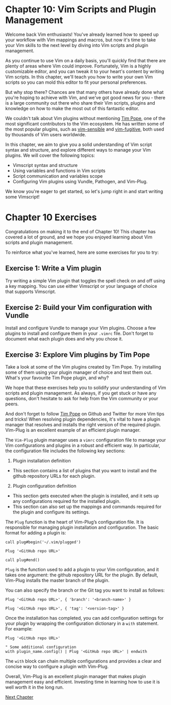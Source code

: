 # Chapter 10: Vim Scripts and Plugin Management

Welcome back Vim enthusiasts! You've already learned how to speed up your workflow with Vim mappings and macros, but now it's time to take your Vim skills to the next level by diving into Vim scripts and plugin management.

As you continue to use Vim on a daily basis, you'll quickly find that there are plenty of areas where Vim could improve. Fortunately, Vim is a highly customizable editor, and you can tweak it to your heart's content by writing Vim scripts. In this chapter, we'll teach you how to write your own Vim scripts so you can mold this editor to fit your personal preferences.

But why stop there? Chances are that many others have already done what you're hoping to achieve with Vim, and we've got good news for you - there is a large community out there who share their Vim scripts, plugins and knowledge on how to make the most out of this fantastic editor.

We couldn't talk about Vim plugins without mentioning [Tim Pope](https://tpo.pe/), one of the most significant contributors to the Vim ecosystem. He has written some of the most popular plugins, such as [vim-sensible](https://github.com/tpope/vim-sensible) and [vim-fugitive](https://github.com/tpope/vim-fugitive), both used by thousands of Vim users worldwide.

In this chapter, we aim to give you a solid understanding of Vim script syntax and structure, and explore different ways to manage your Vim plugins. We will cover the following topics:

- Vimscript syntax and structure
- Using variables and functions in Vim scripts
- Script communication and variables scope
- Configuring Vim plugins using Vundle, Pathogen, and Vim-Plug.

We know you're eager to get started, so let's jump right in and start writing some Vimscript!
# Chapter 10 Exercises

Congratulations on making it to the end of Chapter 10! This chapter has covered a lot of ground, and we hope you enjoyed learning about Vim scripts and plugin management.

To reinforce what you've learned, here are some exercises for you to try:

## Exercise 1: Write a Vim plugin

Try writing a simple Vim plugin that toggles the spell check on and off using a key mapping. You can use either Vimscript or your language of choice that supports Vimscript.

## Exercise 2: Build your Vim configuration with Vundle

Install and configure Vundle to manage your Vim plugins. Choose a few plugins to install and configure them in your `.vimrc` file. Don't forget to document what each plugin does and why you chose it.

## Exercise 3: Explore Vim plugins by Tim Pope

Take a look at some of the Vim plugins created by Tim Pope. Try installing some of them using your plugin manager of choice and test them out. What's your favourite Tim Pope plugin, and why?

We hope that these exercises help you to solidify your understanding of Vim scripts and plugin management. As always, if you get stuck or have any questions, don't hesitate to ask for help from the Vim community or your peers.

And don't forget to follow [Tim Pope](https://tpo.pe/) on Github and Twitter for more Vim tips and tricks!
When resolving plugin dependencies, it's vital to have a plugin manager that resolves and installs the right version of the required plugin. Vim-Plug is an excellent example of an efficient plugin manager.

The `Vim-Plug` plugin manager uses a `vimrc` configuration file to manage your Vim configurations and plugins in a robust and efficient way. In particular, the configuration file includes the following key sections:

1. Plugin installation definition
  - This section contains a list of plugins that you want to install and the github repository URLs for each plugin.
 
2. Plugin configuration definition
  - This section gets executed when the plugin is installed, and it sets up any configurations required for the installed plugin.
  - This section can also set up the mappings and commands required for the plugin and configure its settings.

The `Plug` function is the heart of Vim-Plug’s configuration file. It is responsible for managing plugin installation and configuration. The basic format for adding a plugin is:

```
call plug#begin('~/.vim/plugged')

Plug '<GitHub repo URL>'

call plug#end()
```
`Plug` is the function used to add a plugin to your Vim configuration, and it takes one argument: the github repository URL for the plugin. By default, Vim-Plug installs the master branch of the plugin.

You can also specify the branch or the Git tag you want to install as follows:
```
Plug '<GitHub repo URL>', { 'branch': '<branch-name>' }

Plug '<GitHub repo URL>', { 'tag': '<version-tag>' }
```

Once the installation has completed, you can add configuration settings for your plugin by wrapping the configuration dictionary in a `with` statement. For example:
```
Plug '<GitHub repo URL>'

" Some additional configuration
with plugin_name.config() | Plug '<GitHub repo URL>' | endwith
```
The `with` block can chain multiple configurations and provides a clear and concise way to configure a plugin with Vim-Plug.

Overall, Vim-Plug is an excellent plugin manager that makes plugin management easy and efficient. Investing time in learning how to use it is well worth it in the long run.


[Next Chapter](11_Chapter11.md)